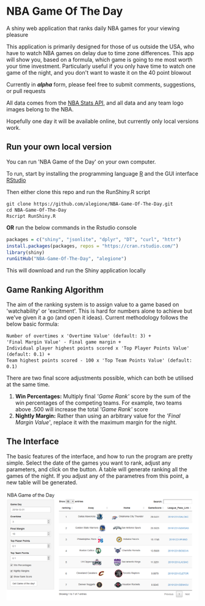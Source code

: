 # NBA Game Of The Day
A shiny web application that ranks daily NBA games for your viewing pleasure

This application is primarily designed for those of us outside the USA, who have to watch NBA games on delay due to time zone differences.
This app will show you, based on a formula, which game is going to me most worth your time investment.
Particularly useful if you only have time to watch one game of the night, and you don't want to waste it on the 40 point blowout

Currently in **_alpha_** form, please feel free to submit comments, suggestions, or pull requests

All data comes from the [NBA Stats API](https://stats.nba.com/), and all data and any team logo images belong to the NBA.

 Hopefully one day it will be available online, but currently only local versions work.

## Run your own local version

You can run 'NBA Game of the Day' on your own computer.

To run, start by installing the programming language [R](https://cran.rstudio.com/) and the GUI interface [RStudio](https://rstudio.com/products/rstudio/download/)

Then either clone this repo and run the RunShiny.R script

```
git clone https://github.com/alegione/NBA-Game-Of-The-Day.git
cd NBA-Game-Of-The-Day
Rscript RunShiny.R
```

__OR__ run the below commands in the Rstudio console
```R
packages = c("shiny", "jsonlite", "dplyr", "DT", "curl", "httr")
install.packages(packages, repos = "https://cran.rstudio.com/")
library(shiny)
runGitHub("NBA-Game-Of-The-Day", "alegione")
```

This will download and run the Shiny application locally

## Game Ranking Algorithm

The aim of the ranking system is to assign value to a game based on 'watchability' or 'excitment'. This is hard for numbers alone to achieve but we've given it a go (and open it ideas). Current methodology follows the below basic formula:

```
Number of overtimes x 'Overtime Value' (default: 3) +
'Final Margin Value' - Final game margin + 
Individual player highest points scored x 'Top Player Points Value' (default: 0.1) +
Team highest points scored - 100 x 'Top Team Points Value' (default: 0.1)
```

There are two final score adjustments possible, which can both be utilised at the same time.

1) **Win Percentages:** Multiply final *'Game Rank'* score by the sum of the win percentages of the competing teams.
For example, two teams above .500 will increase the total *'Game Rank'* score
2) **Nightly Margin:** Rather than using an arbitrary value for the *'Final Margin Value'*, replace it with the maximum margin for the night.

## The Interface
The basic features of the interface, and how to run the program are pretty simple. Select the date of the games you want to rank, adjust any parameters, and click on the button. A table will generate ranking all the games of the night. If you adjust any of the parametres from this point, a new table will be generated.


![](www/ExampleTable.png "Example of program interface")
